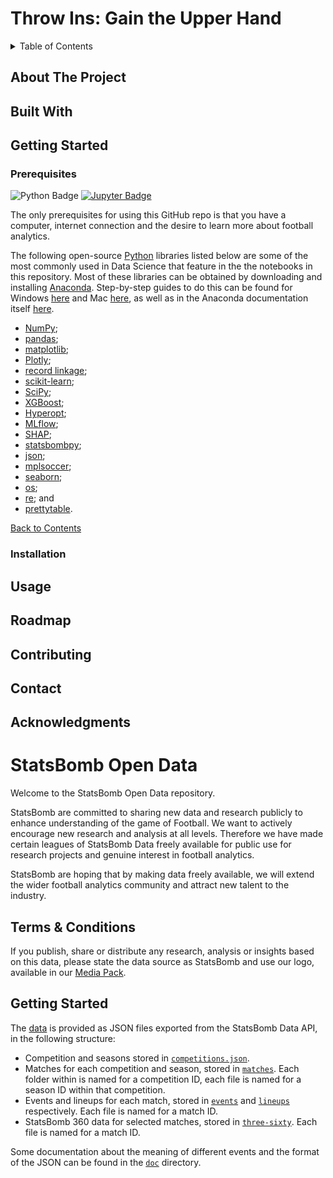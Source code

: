 # Throw Ins: Gain the Upper Hand

<!-- TABLE OF CONTENTS -->
<details>
  <summary>Table of Contents</summary>
  <ol>
    <li>
      <a href="#about-the-project">About The Project</a>
    </li>
    <li><a href="#built with">Built With</a></li>
    <li>
      <a href="#getting-started">Getting Started</a>
      <ul>
        <li><a href="#prerequisites">Prerequisites</a></li>
        <li><a href="#installation">Installation</a></li>
      </ul>
    </li>
    <li><a href="#usage">Usage</a></li>
    <li><a href="#roadmap">Roadmap</a></li>
    <li><a href="#contributing">Contributing</a></li>
    <li><a href="#contact">Contact</a></li>
    <li><a href="#acknowledgments">Acknowledgments</a></li>
  </ol>
</details>

## About The Project

## Built With

## Getting Started

### Prerequisites

![Python Badge](https://img.shields.io/badge/-python-3f7dae?style=flat&logo=python&logoColor=fff)
[![Jupyter Badge](https://img.shields.io/badge/Made%20with-Jupyter-orange?style=flat&logo=Jupyter)](https://jupyter.org/try)

<!--This project is written in Python programming language. <br>-->
The only prerequisites for using this GitHub repo is that you have a computer, internet connection and the desire to learn more about football analytics. 

The following open-source [Python](https://www.python.org/) libraries listed below are some of the most commonly used in Data Science that feature in the the notebooks in this repository. Most of these libraries can be obtained by downloading and installing [Anaconda](https://anaconda.org/anaconda/conda). Step-by-step guides to do this can be found for Windows [here](https://medium.com/@GalarnykMichael/install-python-on-windows-anaconda-c63c7c3d1444) and Mac [here](https://medium.com/@GalarnykMichael/install-python-on-mac-anaconda-ccd9f2014072), as well as in the Anaconda documentation itself [here](https://docs.anaconda.com/anaconda/install/).

*    [NumPy](https://numpy.org/doc/stable/contents.html);
*    [pandas](http://pandas.pydata.org/);
*    [matplotlib](https://matplotlib.org/contents.html?v=20200411155018);
*    [Plotly](https://plotly.com/);
*    [record linkage](https://recordlinkage.readthedocs.io/en/latest/about.html);
*    [scikit-learn](https://scikit-learn.org/stable/);
*    [SciPy](https://www.scipy.org/);
*    [XGBoost](https://xgboost.readthedocs.io/en/latest/);
*    [Hyperopt](https://github.com/hyperopt/hyperopt);
*    [MLflow](https://github.com/mlflow/mlflow); 
*    [SHAP](https://github.com/slundberg/shap);
*    [statsbombpy](https://github.com/statsbomb/statsbombpy);
*    [json](https://docs.python.org/3/library/json.html);
*    [mplsoccer](https://mplsoccer.readthedocs.io/en/latest/index.html);
*    [seaborn](https://seaborn.pydata.org/);
*    [os](https://docs.python.org/3/library/os.html);
*    [re](https://docs.python.org/3/library/re.html); and
*    [prettytable](https://pypi.org/project/prettytable/).

<a href="#table-of-contents">Back to Contents</a>


### Installation

## Usage

## Roadmap

## Contributing

## Contact

## Acknowledgments


# StatsBomb Open Data

Welcome to the StatsBomb Open Data repository.

StatsBomb are committed to sharing new data and research publicly to enhance understanding of the game of Football. We want to actively encourage new research and analysis at all levels. Therefore we have made certain leagues of StatsBomb Data freely available for public use for research projects and genuine interest in football analytics.

StatsBomb are hoping that by making data freely available, we will extend the wider football analytics community and attract new talent to the industry.

## Terms & Conditions

If you publish, share or distribute any research, analysis or insights based on this data, please state the data source as StatsBomb and use our logo, available in our [Media Pack](https://statsbomb.com/media-pack/).

## Getting Started

The [data](./data/) is provided as JSON files exported from the StatsBomb Data API, in the following structure:

* Competition and seasons stored in [`competitions.json`](./data/competitions.json).
* Matches for each competition and season, stored in [`matches`](./data/matches/). Each folder within is named for a competition ID, each file is named for a season ID within that competition.
* Events and lineups for each match, stored in [`events`](./data/events/) and [`lineups`](./data/lineups/) respectively. Each file is named for a match ID.
* StatsBomb 360 data for selected matches, stored in [`three-sixty`](./data/three-sixty/). Each file is named for a match ID.

Some documentation about the meaning of different events and the format of the JSON can be found in the [`doc`](./doc) directory.
